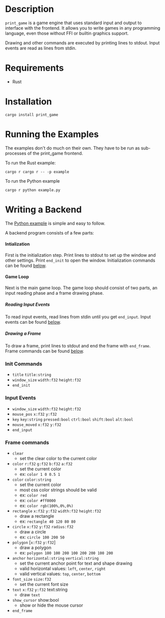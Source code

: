 # Description

`print_game` is a game engine that uses standard input and output to interface with the frontend.
It allows you to write games in any programming language, even those without FFI or builtin graphics support.

Drawing and other commands are executed by printing lines to stdout.
Input events are read as lines from stdin.

# Requirements

- Rust

# Installation

```
cargo install print_game
```

# Running the Examples

The examples don't do much on their own.
They have to be run as sub-processes of the print_game frontend.

To run the Rust example:
```
cargo r cargo r -- -p example
```

To run the Python example
```
cargo r python example.py
```

# Writing a Backend

The [Python example](example.py) is simple and easy to follow.

A backend program consists of a few parts:

#### Intialization
First is the initialization step.
Print lines to stdout to set up the window and other settings.
Print `end_init` to open the window.
Initialization commands can be found [below](#init-commands).

#### Game Loop
Next is the main game loop.
The game loop should consist of two parts, an input reading phase and a frame drawing phase.

##### Reading Input Events
To read input events, read lines from stdin until you get `end_input`.
Input events can be found [below](#input-commands).

##### Drawing a Frame
To draw a frame, print lines to stdout and end the frame with `end_frame`.
Frame commands can be found [below](#frame-commands).

### Init Commands

- `title` `title:string`
- `window_size` `width:f32` `height:f32`
- `end_init`

### Input Events

- `window_size` `width:f32` `height:f32`
- `mouse_pos` `x:f32` `y:f32`
- `key` `key:string` `pressed:bool` `ctrl:bool` `shift:bool` `alt:bool`
- `mouse_moved` `x:f32` `y:f32`
- `end_input`

### Frame commands

- `clear`
  - set the clear color to the current color
- `color` `r:f32` `g:f32` `b:f32` `a:f32`
  - set the current color
  - ex: `color 1 0 0.5 1`
- `color` `color:string`
  - set the current color
  - most css color strings should be valid
  - ex: `color red`
  - ex: `color #ff0000`
  - ex: `color rgb(100%,0%,0%)`
- `rectangle` `x:f32` `y:f32` `width:f32` `height:f32`
  - draw a rectangle
  - ex: `rectangle 40 120 80 80`
- `circle` `x:f32` `y:f32` `radius:f32`
  - draw a circle
  - ex: `circle 100 200 50`
- `polygon` [`x:f32` `y:f32`]
  - draw a polygon
  - ex: `polygon 100 100 200 100 200 200 100 200`
- `anchor` `horizontal:string` `vertical:string`
  - set the current anchor point for text and shape drawing
  - valid horizontal values: `left`, `center`, `right`
  - valid vertical values: `top`, `center`, `bottom`
- `font_size` `size:f32`
  - set the current font size
- `text` `x:f32` `y:f32` text:string
  - draw `text`
- `show_cursor` show:bool
  - show or hide the mouse cursor
- `end_frame`